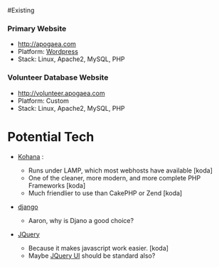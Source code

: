 #Existing

### Primary Website 
* http://apogaea.com
* Platform: [Wordpress](http://wordpress.org/)
* Stack: Linux, Apache2, MySQL, PHP

### Volunteer Database Website 
* http://volunteer.apogaea.com
* Platform: Custom
* Stack: Linux, Apache2, MySQL, PHP



# Potential Tech

* [Kohana](http://kohanaframework.org/) : 
  * Runs under LAMP, which most webhosts have available [koda]
  * One of the cleaner, more modern, and more complete PHP Frameworks [koda]
  * Much friendlier to use than CakePHP or Zend [koda]
  
* [django](https://www.djangoproject.com/)
  * Aaron, why is Djano a good choice?
  
* [JQuery](http://jquery.com/)
  * Because it makes javascript work easier. [koda]
  * Maybe [JQuery UI](http://jqueryui.com/) should be standard also?
  
